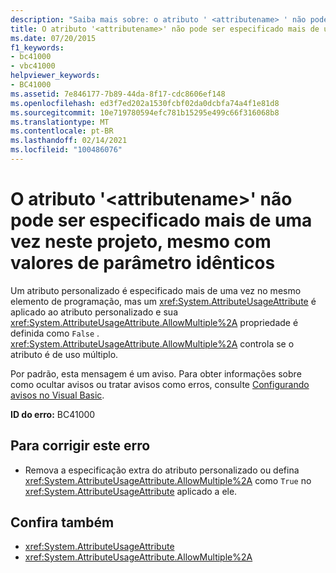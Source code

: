 ```yaml
---
description: "Saiba mais sobre: o atributo ' <attributename> ' não pode ser especificado mais de uma vez neste projeto, mesmo com valores de parâmetro idênticos"
title: O atributo '<attributename>' não pode ser especificado mais de uma vez neste projeto, mesmo com valores de parâmetro idênticos
ms.date: 07/20/2015
f1_keywords:
- bc41000
- vbc41000
helpviewer_keywords:
- BC41000
ms.assetid: 7e846177-7b89-44da-8f17-cdc8606ef148
ms.openlocfilehash: ed3f7ed202a1530fcbf02da0dcbfa74a4f1e81d8
ms.sourcegitcommit: 10e719780594efc781b15295e499c66f316068b8
ms.translationtype: MT
ms.contentlocale: pt-BR
ms.lasthandoff: 02/14/2021
ms.locfileid: "100486076"
---
```

# <a name="attribute-attributename-cannot-be-specified-more-than-once-in-this-project-even-with-identical-parameter-values"></a>O atributo '\<attributename>' não pode ser especificado mais de uma vez neste projeto, mesmo com valores de parâmetro idênticos

Um atributo personalizado é especificado mais de uma vez no mesmo elemento de programação, mas um <xref:System.AttributeUsageAttribute> é aplicado ao atributo personalizado e sua <xref:System.AttributeUsageAttribute.AllowMultiple%2A> propriedade é definida como `False` . <xref:System.AttributeUsageAttribute.AllowMultiple%2A> controla se o atributo é de uso múltiplo.  
  
 Por padrão, esta mensagem é um aviso. Para obter informações sobre como ocultar avisos ou tratar avisos como erros, consulte [Configurando avisos no Visual Basic](/visualstudio/ide/configuring-warnings-in-visual-basic).  
  
 **ID do erro:** BC41000  
  
## <a name="to-correct-this-error"></a>Para corrigir este erro  
  
- Remova a especificação extra do atributo personalizado ou defina <xref:System.AttributeUsageAttribute.AllowMultiple%2A> como `True` no <xref:System.AttributeUsageAttribute> aplicado a ele.  
  
## <a name="see-also"></a>Confira também

- <xref:System.AttributeUsageAttribute>
- <xref:System.AttributeUsageAttribute.AllowMultiple%2A>
